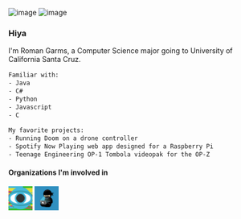 ![image](Banner.png)
![image](Banner2.png)

### Hiya

<!--
**Romano-Garmez/Romano-Garmez** is a ✨ _special_ ✨ repository because its `README.md` (this file) appears on your GitHub profile. -->

I'm Roman Garms, a Computer Science major going to University of California Santa Cruz. 
```
Familiar with:
- Java
- C#
- Python
- Javascript
- C
```

```
My favorite projects:
- Running Doom on a drone controller
- Spotify Now Playing web app designed for a Raspberry Pi
- Teenage Engineering OP-1 Tombola videopak for the OP-Z
```
#### Organizations I'm involved in
[<img src="VideolabCreators.png" width="48">](https://github.com/Videolab-Creators-Group)
[<img src="CodeNinjas.png" width="48">](https://github.com/CNSeattle)
